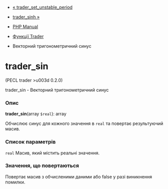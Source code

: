 - [«
trader_set_unstable_period](function.trader-set-unstable-period.md)
- [trader_sinh »](function.trader-sinh.md)

- [PHP Manual](index.md)
- [Функції Trader](ref.trader.md)
- Векторний тригонометричний синус

# trader_sin

(PECL trader \>u003d 0.2.0)

trader_sin - Векторний тригонометричний синус

### Опис

**trader_sin**(array `$real`): array

Обчислює синус для кожного значення в `real` та повертає
результуючий масив.

### Список параметрів

`real`
Масив, який містить реальні значення.

### Значення, що повертаються

Повертає масив з обчисленими даними або false у разі
виникнення помилки.
